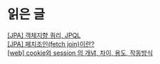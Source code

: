 # 읽은 글 
[[JPA] 객체지향 쿼리, JPQL](https://ict-nroo.tistory.com/116?category=826875) <br> 
[[JPA] 페치조인(fetch join)이란?](https://pugyu.tistory.com/94) <br> 
[[web] cookie와 session 의 개념, 차이, 용도, 작동방식](https://devuna.tistory.com/23) <br> 
